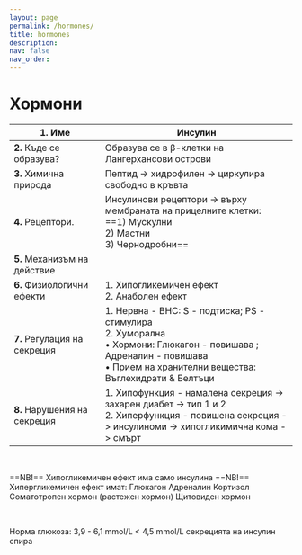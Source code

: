 ```yaml
---
layout: page
permalink: /hormones/
title: hormones
description:
nav: false
nav_order:
---
```

# Хормони

| **1.** Име                    | Инсулин |
|---------------------------|-----------|
| **2.** Къде се образува?      | Образува се в β-клетки на Лангерхансови острови
| **3.** Химична природа        | Пептид -> хидрофилен -> циркулира свободно в кръвта
| **4.** Рецептори.             | Инсулинови рецептори -> върху мембраната на прицелните клетки:<br> ==1) Мускулни<br> 2) Мастни<br> 3) Чернодробни==
| **5.** Механизъм на действие  | 
| **6.** Физиологични ефекти    | 1. Хипогликемичен ефект<br>2. Анаболен ефект
| **7.** Регулация на секреция  | 1. Нервна - ВНС: S - подтиска; PS - стимулира <br>2. Хуморална <br> &bull; Хормони: Глюкагон - повишава ; Адреналин - повишава <br> &bull; Прием на хранителни вещества: Въглехидрати & Белтъци
| **8.** Нарушения на секреция  | 1. Хипофункция - намалена секреция -> захарен диабет -> тип 1 и 2<br> 2. Хиперфункция - повишена секреция -> инсулиноми -> хипогликимична кома -> смърт

<br>

==NB!== Хипогликемичен ефект има само инсулина
==NB!== Хипергликемичен ефект имат:
	Глюкагон
	Адреналин
	Кортизол
	Соматотропен хормон (растежен хормон)
	Щитовиден хормон

<br>

Норма глюкоза: 3,9 - 6,1 mmol/L
< 4,5 mmol/L секрецията на инсулин спира
